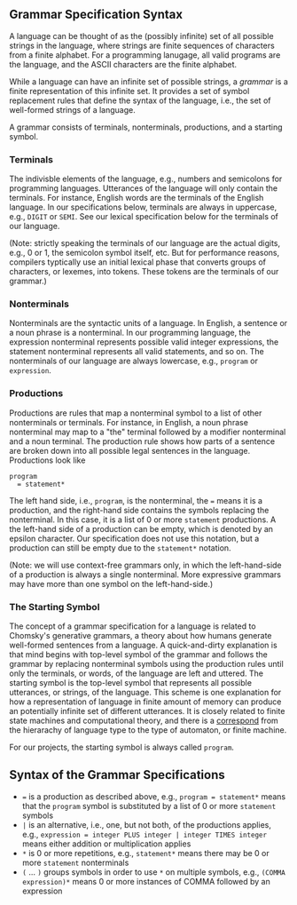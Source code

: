 ## Grammar Specification Syntax

A language can be thought of as the (possibly infinite) set of all possible strings in the language, where strings are finite sequences of characters from a finite alphabet.  For a programming lanugage, all valid programs are the language, and the ASCII characters are the finite alphabet.

While a language can have an infinite set of possible strings, a _grammar_ is a finite representation of this infinite set.  It provides a set of symbol replacement rules that define the syntax of the language, i.e., the set of well-formed strings of a language.

A grammar consists of terminals, nonterminals, productions, and a starting symbol.

### Terminals

The indivisble elements of the language, e.g., numbers and semicolons for programming languages.  Utterances of the language will only contain the terminals.  For instance, English words are the terminals of the English language.  In our specifications below, terminals are always in uppercase, e.g., `DIGIT` or `SEMI`.  See our lexical specification below for the terminals of our language.

(Note: strictly speaking the terminals of our language are the actual digits, e.g., 0 or 1, the semicolon symbol itself, etc.  But for performance reasons, compilers typtically use an initial lexical phase that converts groups of characters, or lexemes, into tokens.  These tokens are the terminals of our grammar.)

### Nonterminals

Nonterminals are the syntactic units of a language.  In English, a sentence or a noun phrase is a nonterminal.  In our programming language, the expression nonterminal represents possible valid integer expressions, the statement nonterminal represents all valid statements, and so on.  The nonterminals of our language are always lowercase, e.g., `program` or `expression`.

### Productions

Productions are rules that map a nonterminal symbol to a list of other nonterminals or terminals.  For instance, in English, a noun phrase nonterminal may map to a "the" terminal followed by a modifier nonterminal and a noun terminal.  The production rule shows how parts of a sentence are broken down into all possible legal sentences in the language.  Productions look like

    program
      = statement*
      
The left hand side, i.e., `program`, is the nonterminal, the `=` means it is a production, and the right-hand side contains the symbols replacing the nonterminal.  In this case, it is a list of 0 or more `statement` productions.  A the left-hand side of a production can be empty, which is denoted by an epsilon character.  Our specification does not use this notation, but a production can still be empty due to the `statement*` notation.

(Note: we will use context-free grammars only, in which the left-hand-side of a production is always a single nonterminal.  More expressive grammars may have more than one symbol on the left-hand-side.)

### The Starting Symbol

The concept of a grammar specification for a language is related to Chomsky's generative grammars, a theory about how humans generate well-formed sentences from a language.  A quick-and-dirty explanation is that mind begins with top-level symbol of the grammar and follows the grammar by replacing nonterminal symbols using the production rules until only the terminals, or words, of the language are left and uttered.  The starting symbol is the top-level symbol that represents all possible utterances, or strings, of the language.  This scheme is one explanation for how a representation of language in finite amount of memory can produce an potentially infinite set of different utterances.  It is closely related to finite state machines and computational theory, and there is a [correspond](https://en.wikipedia.org/wiki/Chomsky_hierarchy#The_hierarchy) from the hierarachy of language type to the type of automaton, or finite machine.

For our projects, the starting symbol is always called `program`.


## Syntax of the Grammar Specifications

- `=` is a production as described above, e.g., `program = statement*` means that the `program` symbol is substituted by a list of 0 or more `statement` symbols
- `|` is an alternative, i.e., one, but not both, of the productions applies, e.g., `expression = integer PLUS integer | integer TIMES integer` means either addition or multiplication applies
- `*` is 0 or more repetitions, e.g., `statement*` means there may be 0 or more `statement` nonterminals
- `(` ... `)` groups symbols in order to use `*` on multiple symbols, e.g., `(COMMA expression)*` means 0 or more instances of COMMA followed by an expression
